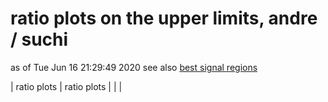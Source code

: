 # ratio plots on the upper limits, andre / suchi 
as of Tue Jun 16 21:29:49 2020
see also [best signal regions](bestSRs)

| ratio plots | ratio plots |
 | |
